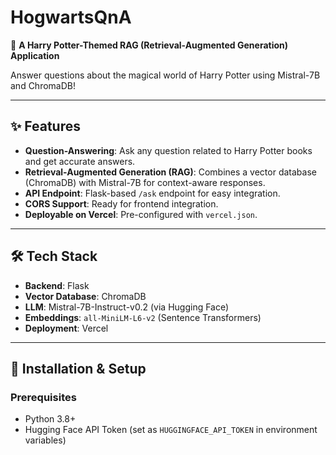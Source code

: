 # **HogwartsQnA**  

🔮 **A Harry Potter-Themed RAG (Retrieval-Augmented Generation) Application**  

Answer questions about the magical world of Harry Potter using Mistral-7B and ChromaDB!  

---

## **✨ Features**  
- **Question-Answering**: Ask any question related to Harry Potter books and get accurate answers.  
- **Retrieval-Augmented Generation (RAG)**: Combines a vector database (ChromaDB) with Mistral-7B for context-aware responses.  
- **API Endpoint**: Flask-based `/ask` endpoint for easy integration.  
- **CORS Support**: Ready for frontend integration.  
- **Deployable on Vercel**: Pre-configured with `vercel.json`.  

---

## **🛠️ Tech Stack**  
- **Backend**: Flask  
- **Vector Database**: ChromaDB  
- **LLM**: Mistral-7B-Instruct-v0.2 (via Hugging Face)  
- **Embeddings**: `all-MiniLM-L6-v2` (Sentence Transformers)  
- **Deployment**: Vercel  

---

## **🚀 Installation & Setup**  

### **Prerequisites**  
- Python 3.8+  
- Hugging Face API Token (set as `HUGGINGFACE_API_TOKEN` in environment variables)  
